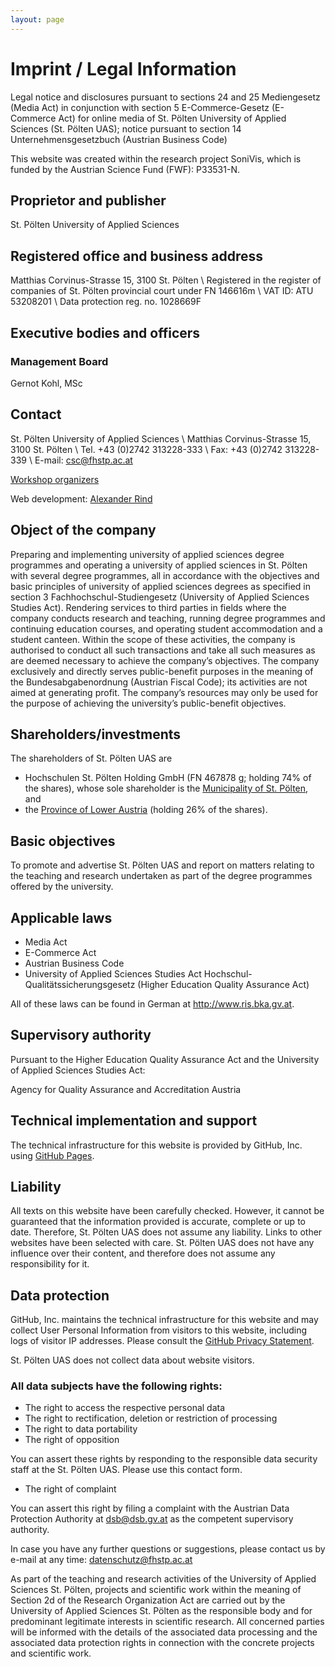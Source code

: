 ```yaml
---
layout: page
---
```


# Imprint / Legal Information

Legal notice and disclosures pursuant to sections 24 and 25 Mediengesetz (Media Act) in conjunction with section 5 E-Commerce-Gesetz (E-Commerce Act) for online media of St. Pölten University of Applied Sciences (St. Pölten UAS); notice pursuant to section 14 Unternehmensgesetzbuch (Austrian Business Code)

This website was created within the research project SoniVis,
which is funded by the Austrian Science Fund (FWF): P33531-N.

## Proprietor and publisher

St. Pölten University of Applied Sciences

## Registered office and business address

Matthias Corvinus-Strasse 15, 3100 St. Pölten \\
Registered in the register of companies of St. Pölten provincial court under FN 146616m \\
VAT ID: ATU 53208201 \\
Data protection reg. no. 1028669F

## Executive bodies and officers
### Management Board

Gernot Kohl, MSc

## Contact

St. Pölten University of Applied Sciences \\
Matthias Corvinus-Strasse 15, 3100 St. Pölten \\
Tel. +43 (0)2742 313228-333 \\
Fax: +43 (0)2742 313228-339 \\
E-mail: <csc@fhstp.ac.at>

[Workshop organizers](organizers.html)

Web development: [Alexander Rind](https://icmt.fhstp.ac.at/en/team/alexander-rind)

## Object of the company

Preparing and implementing university of applied sciences degree programmes and operating a university of applied sciences in St. Pölten with several degree programmes, all in accordance with the objectives and basic principles of university of applied sciences degrees as specified in section 3 Fachhochschul-Studiengesetz (University of Applied Sciences Studies Act). Rendering services to third parties in fields where the company conducts research and teaching, running degree programmes and continuing education courses, and operating student accommodation and a student canteen. Within the scope of these activities, the company is authorised to conduct all such transactions and take all such measures as are deemed necessary to achieve the company’s objectives. The company exclusively and directly serves public-benefit purposes in the meaning of the Bundesabgabenordnung (Austrian Fiscal Code); its activities are not aimed at generating profit. The company’s resources may only be used for the purpose of achieving the university’s public-benefit objectives.

## Shareholders/investments

The shareholders of St. Pölten UAS are

* Hochschulen St. Pölten Holding GmbH (FN 467878 g; holding 74% of the shares), whose sole shareholder is the [Municipality of St. Pölten](http://www.st-poelten.gv.at/), and
* the [Province of Lower Austria](http://www.noe.gv.at/) (holding 26% of the shares).

## Basic objectives

To promote and advertise St. Pölten UAS and report on matters relating to the teaching and research undertaken as part of the degree programmes offered by the university.

## Applicable laws

* Media Act
* E-Commerce Act
* Austrian Business Code
* University of Applied Sciences Studies Act Hochschul-Qualitätssicherungsgesetz (Higher Education Quality Assurance Act)

All of these laws can be found in German at <http://www.ris.bka.gv.at>.

## Supervisory authority

Pursuant to the Higher Education Quality Assurance Act and the University of Applied Sciences Studies Act:

Agency for Quality Assurance and Accreditation Austria

## Technical implementation and support

The technical infrastructure for this website is provided by GitHub, Inc. using [GitHub Pages](https://pages.github.com/).

## Liability

All texts on this website have been carefully checked. However, it cannot be guaranteed that the information provided is accurate, complete or up to date. Therefore, St. Pölten UAS does not assume any liability. Links to other websites have been selected with care. St. Pölten UAS does not have any influence over their content, and therefore does not assume any responsibility for it.

## Data protection

GitHub, Inc. maintains the technical infrastructure for this website and may collect User Personal Information from visitors to this website, including logs of visitor IP addresses.
Please consult the
[GitHub Privacy Statement](https://docs.github.com/en/github/site-policy/github-privacy-statement).

St. Pölten UAS does not collect data about website visitors.

### All data subjects have the following rights:

* The right to access the respective personal data
* The right to rectification, deletion or restriction of processing
* The right to data portability
* The right of opposition

You can assert these rights by responding to the responsible data security staff at the St. Pölten UAS. Please use this contact form.

* The right of complaint

You can assert this right by filing a complaint with the Austrian Data Protection Authority at <dsb@dsb.gv.at> as the competent supervisory authority.

In case you have any further questions or suggestions, please contact us by e-mail at any time: <datenschutz@fhstp.ac.at>

As part of the teaching and research activities of the University of Applied Sciences St. Pölten, projects and scientific work within the meaning of Section 2d of the Research Organization Act are carried out by the University of Applied Sciences St. Pölten as the responsible body and for predominant legitimate interests in scientific research. All concerned parties will be informed with the details of the associated data processing and the associated data protection rights in connection with the concrete projects and scientific work.
